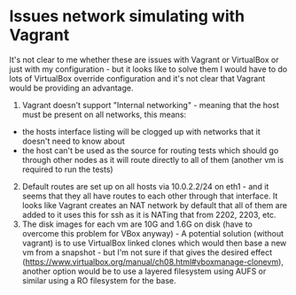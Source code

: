# Issues network simulating with Vagrant

It's not clear to me whether these are issues with Vagrant or VirtualBox or just with my configuration - but it looks like to solve them I would have to do lots of VirtualBox override configuration and it's not clear that Vagrant would be providing an advantage.

1. Vagrant doesn't support "Internal networking" - meaning that the host must be present on all networks, this means:
  - the hosts interface listing will be clogged up with networks that it doesn't need to know about 
  - the host can't be used as the source for routing tests which should go through other nodes as it will route directly to all of them (another vm is required to run the tests)
2. Default routes are set up on all hosts via 10.0.2.2/24 on eth1 - and it seems that they all have routes to each other through that interface. It looks like Vagrant creates an NAT network by default that all of them are added to it uses this for ssh as it is NATing that from 2202, 2203, etc. 
3. The disk images for each vm are 10G and 1.6G on disk (have to overcome this problem for VBox anyway) - A potential solution (without vagrant) is to use VirtualBox linked clones which would then base a new vm from a snapshot - but I'm not sure if that gives the desired effect (https://www.virtualbox.org/manual/ch08.html#vboxmanage-clonevm), another option would be to use a layered filesystem using AUFS or similar using a RO filesystem for the base.

